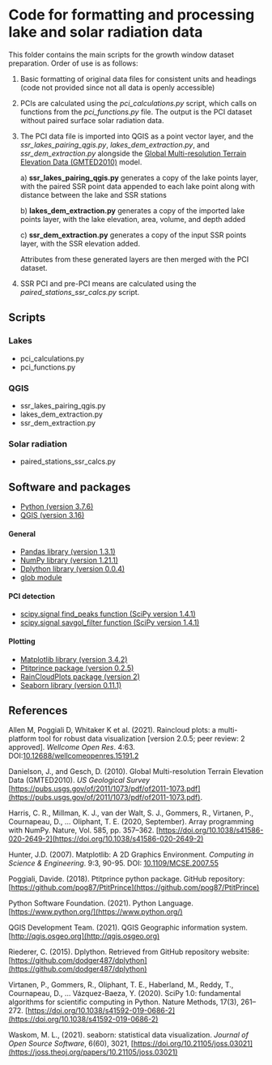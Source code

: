 # Code for formatting and processing lake and solar radiation data

This folder contains the main scripts for the growth window dataset preparation. Order of use is as follows:

1. Basic formatting of original data files for consistent units and headings (code not provided since not all data is openly accessible)

2. PCIs are calculated using the *pci_calculations.py* script, which calls on functions from the *pci_functions.py* file. The output is the PCI dataset without paired surface solar radiation data.

3. The PCI data file is imported into QGIS as a point vector layer, and the *ssr\_lakes\_pairing\_qgis.py*, *lakes\_dem\_extraction.py*, and *ssr\_dem\_extraction.py* alongside the [Global Multi-resolution Terrain Elevation Data (GMTED2010)](https://www.usgs.gov/core-science-systems/eros/coastal-changes-and-impacts/gmted2010?qt-science_support_page_related_con=0#qt-science_support_page_related_con) model.

	a) **ssr\_lakes\_pairing\_qgis.py** generates a copy of the lake points layer, with the paired SSR point data appended to each lake point along with distance between the lake and SSR stations

	b) **lakes\_dem\_extraction.py** generates a copy of the imported lake points layer, with the lake elevation, area, volume, and depth added

	c) **ssr\_dem\_extraction.py** generates a copy of the input SSR points layer, with the SSR elevation added.

	Attributes from these generated layers are then merged with the PCI dataset.


4. SSR PCI and pre-PCI means are calculated using the *paired\_stations\_ssr\_calcs.py* script.

## Scripts

### Lakes
* pci_calculations.py
* pci_functions.py

### QGIS
* ssr\_lakes\_pairing\_qgis.py
* lakes\_dem\_extraction.py
* ssr\_dem\_extraction.py

### Solar radiation
* paired\_stations\_ssr\_calcs.py


## Software and packages
* [Python (version 3.7.6)](https://www.python.org/downloads/release/python-376/)
* [QGIS (version 3.16)](https://qgis.org/en/site/forusers/download.html)

#### General
* [Pandas library (version 1.3.1)](https://pandas.pydata.org/)
* [NumPy library (version 1.21.1)](https://numpy.org/)
* [Dplython library (version 0.0.4)](https://pythonhosted.org/dplython/)
* [glob module](https://docs.python.org/3.7/library/glob.html)

#### PCI detection
* [scipy.signal find_peaks function (SciPy version 1.4.1)](https://docs.scipy.org/doc/scipy/reference/generated/scipy.signal.find_peaks.html)
* [scipy.signal savgol_filter function (SciPy version 1.4.1)](https://docs.scipy.org/doc/scipy/reference/generated/scipy.signal.savgol_filter.html)

#### Plotting
* [Matplotlib library (version 3.4.2)](https://matplotlib.org/)
* [Ptitprince package (version 0.2.5)](https://pypi.org/project/ptitprince/)
* [RainCloudPlots package (version 2)](https://github.com/RainCloudPlots/RainCloudPlots)
* [Seaborn library (version 0.11.1)](https://seaborn.pydata.org/)


## References

Allen M, Poggiali D, Whitaker K et al. (2021). Raincloud plots: a multi-platform tool for robust data visualization [version 2.0.5; peer review: 2 approved]. *Wellcome Open Res*. 4:63. DOI:[10.12688/wellcomeopenres.15191.2](https://wellcomeopenresearch.org/articles/4-63/v1)

Danielson, J., and Gesch, D. (2010). Global Multi-resolution Terrain Elevation Data (GMTED2010). *US Geological Survey* [https://pubs.usgs.gov/of/2011/1073/pdf/of2011-1073.pdf](https://pubs.usgs.gov/of/2011/1073/pdf/of2011-1073.pdf).

Harris, C. R., Millman, K. J., van der Walt, S. J., Gommers, R., Virtanen, P., Cournapeau, D., … Oliphant, T. E. (2020, September). Array programming with NumPy. Nature, Vol. 585, pp. 357–362. [https://doi.org/10.1038/s41586-020-2649-2](https://doi.org/10.1038/s41586-020-2649-2)

Hunter, J.D. (2007). Matplotlib: A 2D Graphics Environment. *Computing in Science & Engineering*. 9:3, 90-95. DOI: [10.1109/MCSE.2007.55](https://ieeexplore.ieee.org/document/4160265)

Poggiali, Davide. (2018). Ptitprince python package. GitHub repository:[https://github.com/pog87/PtitPrince](https://github.com/pog87/PtitPrince)

Python Software Foundation. (2021). Python Language. [https://www.python.org/](https://www.python.org/)

QGIS Development Team. (2021). QGIS Geographic information system. [http://qgis.osgeo.org](http://qgis.osgeo.org)

Riederer, C. (2015). Dplython. Retrieved from GitHub repository website: [https://github.com/dodger487/dplython](https://github.com/dodger487/dplython)

Virtanen, P., Gommers, R., Oliphant, T. E., Haberland, M., Reddy, T., Cournapeau, D., … Vázquez-Baeza, Y. (2020). SciPy 1.0: fundamental algorithms for scientific computing in Python. Nature Methods, 17(3), 261–272. [https://doi.org/10.1038/s41592-019-0686-2](https://doi.org/10.1038/s41592-019-0686-2)

Waskom, M. L., (2021). seaborn: statistical data visualization. *Journal of Open Source Software*, 6(60), 3021, [https://doi.org/10.21105/joss.03021](https://joss.theoj.org/papers/10.21105/joss.03021)





